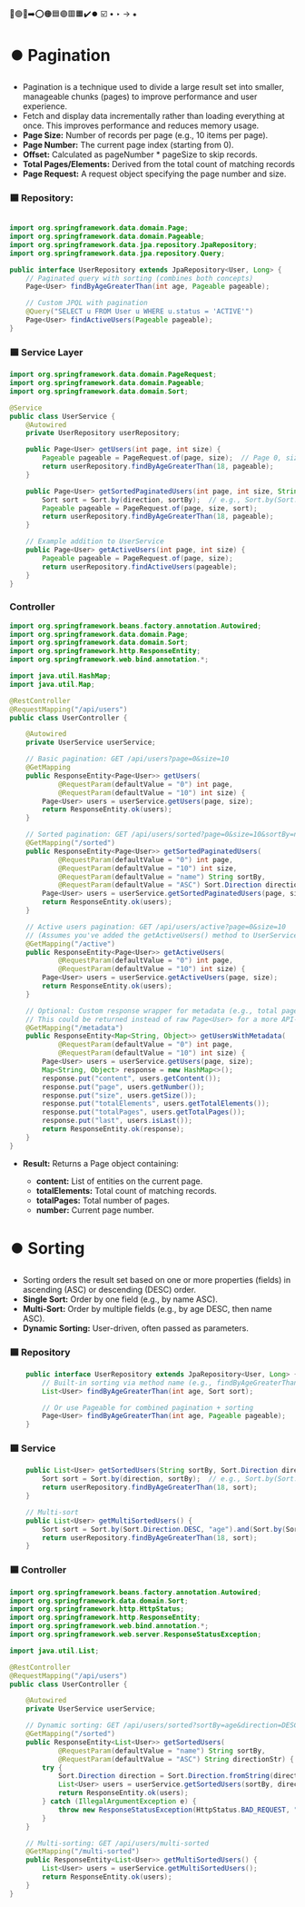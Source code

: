 🔵🟢🔴➡️⭕🟠🟦🟣🟥🟧✔️⏺️ ☑️ • ‣ → ⁕

# ⏺️ Pagination

- Pagination is a technique used to divide a large result set into smaller, manageable chunks (pages) to improve performance and user experience.
- Fetch and display data incrementally rather than loading everything at once. This improves performance and reduces memory usage.
- **Page Size:** Number of records per page (e.g., 10 items per page).
- **Page Number:** The current page index (starting from 0).
- **Offset:** Calculated as pageNumber \* pageSize to skip records.
- **Total Pages/Elements:** Derived from the total count of matching records
- **Page Request:** A request object specifying the page number and size.

### 🟦 Repository:

```java

import org.springframework.data.domain.Page;
import org.springframework.data.domain.Pageable;
import org.springframework.data.jpa.repository.JpaRepository;
import org.springframework.data.jpa.repository.Query;

public interface UserRepository extends JpaRepository<User, Long> {
    // Paginated query with sorting (combines both concepts)
    Page<User> findByAgeGreaterThan(int age, Pageable pageable);

    // Custom JPQL with pagination
    @Query("SELECT u FROM User u WHERE u.status = 'ACTIVE'")
    Page<User> findActiveUsers(Pageable pageable);
}
```

### 🟦 Service Layer

```java
import org.springframework.data.domain.PageRequest;
import org.springframework.data.domain.Pageable;
import org.springframework.data.domain.Sort;

@Service
public class UserService {
    @Autowired
    private UserRepository userRepository;

    public Page<User> getUsers(int page, int size) {
        Pageable pageable = PageRequest.of(page, size);  // Page 0, size 10
        return userRepository.findByAgeGreaterThan(18, pageable);
    }

    public Page<User> getSortedPaginatedUsers(int page, int size, String sortBy, Sort.Direction direction) {
        Sort sort = Sort.by(direction, sortBy);  // e.g., Sort.by(Sort.Direction.ASC, "name")
        Pageable pageable = PageRequest.of(page, size, sort);
        return userRepository.findByAgeGreaterThan(18, pageable);
    }

    // Example addition to UserService
    public Page<User> getActiveUsers(int page, int size) {
        Pageable pageable = PageRequest.of(page, size);
        return userRepository.findActiveUsers(pageable);
    }
}
```

### Controller

```java
import org.springframework.beans.factory.annotation.Autowired;
import org.springframework.data.domain.Page;
import org.springframework.data.domain.Sort;
import org.springframework.http.ResponseEntity;
import org.springframework.web.bind.annotation.*;

import java.util.HashMap;
import java.util.Map;

@RestController
@RequestMapping("/api/users")
public class UserController {

    @Autowired
    private UserService userService;

    // Basic pagination: GET /api/users?page=0&size=10
    @GetMapping
    public ResponseEntity<Page<User>> getUsers(
            @RequestParam(defaultValue = "0") int page,
            @RequestParam(defaultValue = "10") int size) {
        Page<User> users = userService.getUsers(page, size);
        return ResponseEntity.ok(users);
    }

    // Sorted pagination: GET /api/users/sorted?page=0&size=10&sortBy=name&direction=ASC
    @GetMapping("/sorted")
    public ResponseEntity<Page<User>> getSortedPaginatedUsers(
            @RequestParam(defaultValue = "0") int page,
            @RequestParam(defaultValue = "10") int size,
            @RequestParam(defaultValue = "name") String sortBy,
            @RequestParam(defaultValue = "ASC") Sort.Direction direction) {
        Page<User> users = userService.getSortedPaginatedUsers(page, size, sortBy, direction);
        return ResponseEntity.ok(users);
    }

    // Active users pagination: GET /api/users/active?page=0&size=10
    // (Assumes you've added the getActiveUsers() method to UserService as suggested above)
    @GetMapping("/active")
    public ResponseEntity<Page<User>> getActiveUsers(
            @RequestParam(defaultValue = "0") int page,
            @RequestParam(defaultValue = "10") int size) {
        Page<User> users = userService.getActiveUsers(page, size);
        return ResponseEntity.ok(users);
    }

    // Optional: Custom response wrapper for metadata (e.g., total pages, etc.)
    // This could be returned instead of raw Page<User> for a more API-friendly structure
    @GetMapping("/metadata")
    public ResponseEntity<Map<String, Object>> getUsersWithMetadata(
            @RequestParam(defaultValue = "0") int page,
            @RequestParam(defaultValue = "10") int size) {
        Page<User> users = userService.getUsers(page, size);
        Map<String, Object> response = new HashMap<>();
        response.put("content", users.getContent());
        response.put("page", users.getNumber());
        response.put("size", users.getSize());
        response.put("totalElements", users.getTotalElements());
        response.put("totalPages", users.getTotalPages());
        response.put("last", users.isLast());
        return ResponseEntity.ok(response);
    }
}
```

- **Result:** Returns a Page<User> object containing:
  - **content:** List of entities on the current page.
  - **totalElements:** Total count of matching records.
  - **totalPages:** Total number of pages.
  - **number:** Current page number.

# ⏺️ Sorting

- Sorting orders the result set based on one or more properties (fields) in ascending (ASC) or descending (DESC) order.
- **Single Sort:** Order by one field (e.g., by name ASC).
- **Multi-Sort:** Order by multiple fields (e.g., by age DESC, then name ASC).
- **Dynamic Sorting:** User-driven, often passed as parameters.

### 🟦 Repository

```java
    public interface UserRepository extends JpaRepository<User, Long> {
        // Built-in sorting via method name (e.g., findByAgeGreaterThanOrderByNameAsc)
        List<User> findByAgeGreaterThan(int age, Sort sort);

        // Or use Pageable for combined pagination + sorting
        Page<User> findByAgeGreaterThan(int age, Pageable pageable);
    }
```

### 🟦 Service

```java
    public List<User> getSortedUsers(String sortBy, Sort.Direction direction) {
        Sort sort = Sort.by(direction, sortBy);  // e.g., Sort.by(Sort.Direction.DESC, "age")
        return userRepository.findByAgeGreaterThan(18, sort);
    }

    // Multi-sort
    public List<User> getMultiSortedUsers() {
        Sort sort = Sort.by(Sort.Direction.DESC, "age").and(Sort.by(Sort.Direction.ASC, "name"));
        return userRepository.findByAgeGreaterThan(18, sort);
    }
```

### 🟦 Controller

```java
import org.springframework.beans.factory.annotation.Autowired;
import org.springframework.data.domain.Sort;
import org.springframework.http.HttpStatus;
import org.springframework.http.ResponseEntity;
import org.springframework.web.bind.annotation.*;
import org.springframework.web.server.ResponseStatusException;

import java.util.List;

@RestController
@RequestMapping("/api/users")
public class UserController {

    @Autowired
    private UserService userService;

    // Dynamic sorting: GET /api/users/sorted?sortBy=age&direction=DESC
    @GetMapping("/sorted")
    public ResponseEntity<List<User>> getSortedUsers(
            @RequestParam(defaultValue = "name") String sortBy,
            @RequestParam(defaultValue = "ASC") String directionStr) {
        try {
            Sort.Direction direction = Sort.Direction.fromString(directionStr.toUpperCase());
            List<User> users = userService.getSortedUsers(sortBy, direction);
            return ResponseEntity.ok(users);
        } catch (IllegalArgumentException e) {
            throw new ResponseStatusException(HttpStatus.BAD_REQUEST, "Invalid direction: " + directionStr + ". Use ASC or DESC.");
        }
    }

    // Multi-sorting: GET /api/users/multi-sorted
    @GetMapping("/multi-sorted")
    public ResponseEntity<List<User>> getMultiSortedUsers() {
        List<User> users = userService.getMultiSortedUsers();
        return ResponseEntity.ok(users);
    }
}
```
